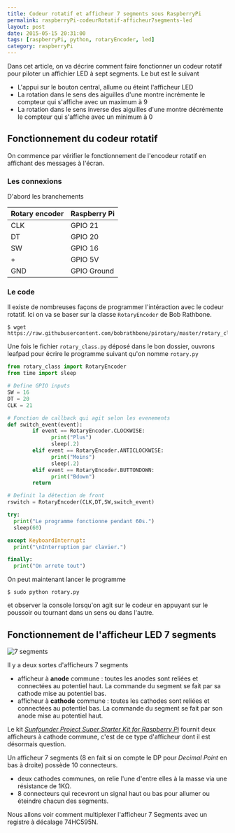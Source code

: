 ```yaml
---
title: Codeur rotatif et afficheur 7 segments sous RaspberryPi
permalink: raspberryPi-codeurRotatif-afficheur7segments-led
layout: post
date: 2015-05-15 20:31:00
tags: [raspberryPi, python, rotaryEncoder, led]
category: raspberryPi
---
```


Dans cet article, on va décrire comment faire fonctionner un codeur rotatif
pour piloter un affichier LED à sept segments.
Le but est le suivant 
- L'appui sur le bouton central, allume ou éteint l'afficheur LED
- La rotation dans le sens des aiguilles d'une montre incrémente 
  le compteur qui s'affiche avec un maximum à 9
- La rotation dans le sens inverse des aiguilles d'une montre décrémente
  le compteur qui s'affiche avec un minimum à 0


## Fonctionnement du codeur rotatif

On commence par vérifier le fonctionnement de l'encodeur rotatif en
affichant des messages à l'écran.


### Les connexions

D'abord les branchements

Rotary encoder | Raspberry Pi
---------------|-------------
           CLK | GPIO 21
            DT | GPIO 20
            SW | GPIO 16
             + | GPIO 5V
           GND | GPIO Ground

### Le code

Il existe de nombreuses façons de programmer l'intéraction avec le codeur
rotatif. Ici on va se baser sur la classe `RotaryEncoder` de Bob Rathbone.


```
$ wget https://raw.githubusercontent.com/bobrathbone/pirotary/master/rotary_class.py
```

Une fois le fichier `rotary_class.py` déposé dans le bon dossier,
ouvrons leafpad pour écrire le programme suivant qu'on nomme `rotary.py`


```python
from rotary_class import RotaryEncoder
from time import sleep

# Define GPIO inputs
SW = 16
DT = 20
CLK = 21

# Fonction de callback qui agit selon les evenements
def switch_event(event):
        if event == RotaryEncoder.CLOCKWISE:
              print("Plus")
              sleep(.2)
        elif event == RotaryEncoder.ANTICLOCKWISE:
              print("Moins")
              sleep(.2)
        elif event == RotaryEncoder.BUTTONDOWN:
              print("Bdown")
        return

# Definit la détection de front
rswitch = RotaryEncoder(CLK,DT,SW,switch_event)

try:
  print("Le programme fonctionne pendant 60s.")
  sleep(60)

except KeyboardInterrupt:
  print("\nInterruption par clavier.")

finally:
  print("On arrete tout")
```

On peut maintenant lancer le programme 

```
$ sudo python rotary.py
```

et observer la console lorsqu'on agit sur
le codeur en appuyant sur le poussoir ou tournant dans un sens ou dans l'autre.


## Fonctionnement de l'afficheur LED 7 segments

![7 segments](http://upload.wikimedia.org/wikipedia/commons/thumb/a/ad/Seven_segment_02_Pengo.jpg/280px-Seven_segment_02_Pengo.jpg)

Il y a deux sortes d'afficheurs 7 segments

- afficheur à **anode** commune : toutes les anodes sont reliées et connectées au
  potentiel haut. La commande du segment se fait par sa cathode mise au
  potentiel bas.
- afficheur à **cathode** commune : toutes les cathodes sont reliées et connectées
  au potentiel bas.  La commande du segment se fait par son anode mise au
  potentiel haut.


Le kit [*Sunfounder Project Super Starter Kit for Raspberry Pi*](http://www.amazon.fr/gp/product/B00P2E9W30?psc=1&redirect=true&ref_=oh_aui_detailpage_o04_s00)
fournit deux afficheurs à cathode commune, c'est de ce type d'afficheur dont il
est désormais question.

Un afficheur 7 segments (8 en fait si on compte le DP pour *Decimal Point* 
en bas à droite) possède 10 connecteurs.

- deux cathodes communes, on relie l'une d'entre elles à la masse via une
  résistance de 1K&#8486;.
- 8 connecteurs qui recevront un signal haut ou bas pour allumer ou éteindre
  chacun des segments.

Nous allons voir comment multiplexer l'afficheur 7 Segments avec un registre à décalage 74HC595N.


